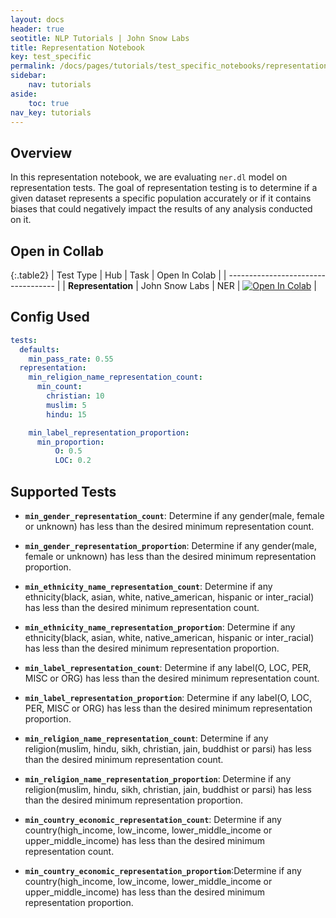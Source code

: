 ```yaml
---
layout: docs
header: true
seotitle: NLP Tutorials | John Snow Labs
title: Representation Notebook
key: test_specific
permalink: /docs/pages/tutorials/test_specific_notebooks/representation
sidebar:
    nav: tutorials
aside:
    toc: true
nav_key: tutorials
---
```


<div class="main-docs" markdown="1"><div class="h3-box" markdown="1">

## Overview

In this representation notebook, we are evaluating `ner.dl` model on representation tests. The goal of representation testing is to determine if a given dataset represents a specific population accurately or if it contains biases that could negatively impact the results of any analysis conducted on it.


## Open in Collab

{:.table2}
| Test Type               | Hub                           | Task                              | Open In Colab                                                                                                                                                                                                                                    |
| ----------------------------------- |
| **Representation** | John Snow Labs                    | NER                               | [![Open In Colab](https://colab.research.google.com/assets/colab-badge.svg)](https://colab.research.google.com/github/JohnSnowLabs/langtest/blob/main/demo/tutorials/test-specific-notebooks/Representation_Demo.ipynb)                                |

<div class="main-docs" markdown="1"><div class="h3-box" markdown="1">

## Config Used

```yml 
tests:     
  defaults:
    min_pass_rate: 0.55
  representation:
    min_religion_name_representation_count:
      min_count:
        christian: 10
        muslim: 5
        hindu: 15

    min_label_representation_proportion:
      min_proportion:
          O: 0.5
          LOC: 0.2
```

<div class="main-docs" markdown="1"><div class="h3-box" markdown="1">

## Supported Tests

- **`min_gender_representation_count`**: Determine if any gender(male, female or unknown) has less than the desired minimum representation count.

- **`min_gender_representation_proportion`**:  Determine if any gender(male, female or unknown) has less than the desired minimum representation proportion.

- **`min_ethnicity_name_representation_count`**: Determine if any ethnicity(black, asian, white, native_american, hispanic or inter_racial) has less than the desired minimum representation count.

- **`min_ethnicity_name_representation_proportion`**: Determine if any ethnicity(black, asian, white, native_american, hispanic or inter_racial) has less than the desired minimum representation proportion.

- **`min_label_representation_count`**: Determine if any label(O, LOC, PER, MISC or ORG) has less than the desired minimum representation count.

- **`min_label_representation_proportion`**: Determine if any label(O, LOC, PER, MISC or ORG) has less than the desired minimum representation proportion.

- **`min_religion_name_representation_count`**: Determine if any religion(muslim, hindu, sikh, christian, jain, buddhist or parsi) has less than the desired minimum representation count.

- **`min_religion_name_representation_proportion`**: Determine if any religion(muslim, hindu, sikh, christian, jain, buddhist or parsi) has less than the desired minimum representation proportion.

- **`min_country_economic_representation_count`**: Determine if any country(high_income, low_income, lower_middle_income or upper_middle_income) has less than the desired minimum representation count.

- **`min_country_economic_representation_proportion`**:Determine if any country(high_income, low_income, lower_middle_income or upper_middle_income) has less than the desired minimum representation proportion.

</div></div>